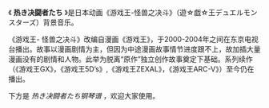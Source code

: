 

《 **热き决闘者たち** 》是日本动画《游戏王-怪兽之决斗》（遊☆戯☆王デュエルモンスターズ）背景音乐。

《游戏王-
怪兽之决斗》改编自漫画《游戏王》，于2000-2004年之间在东京电视台播出。故事以漫画剧情为主，但因为中途漫画故事情节进度跟不上，故加插大量漫画没有的剧情和人物。此举为脱离“原作”独立创作故事奠定下基础。系列续作（《游戏王GX》，《游戏王5D’s》,《游戏王ZEXAL》，《游戏王ARC-V》）至今仍在播出。

下方是 _热き决闘者たち钢琴谱_ ，欢迎大家使用。

